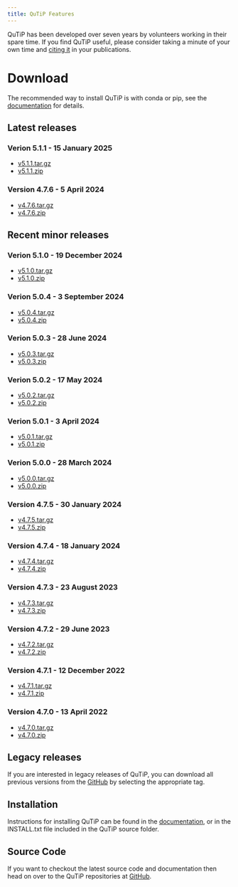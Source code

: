 ```yaml
---
title: QuTiP Features
---
```


<div class="row">
<div class="col-md-12">
<div class="alert alert-danger">
QuTiP has been developed over seven years by volunteers working in their spare time.  If you find QuTiP useful, please consider taking a minute of your own time and <a href='citing.html'>citing it</a> in your publications.
</div>
</div>
</div>

# Download

The recommended way to install QuTiP is with conda or pip, see the
[documentation](https://qutip.org/docs/latest/installation.html) for details.

## Latest releases

### Verion 5.1.1 - 15 January 2025

 - <a onclick="javascript:_gaq.push(['_trackEvent','download','qutip','qutip-5.1.1.tar.gz']); void(0);"
      href="https://github.com/qutip/qutip/archive/v5.1.1.tar.gz">v5.1.1.tar.gz</a>
 - <a onclick="javascript:_gaq.push(['_trackEvent','download','qutip','qutip-5.1.0.zip']); void(0);"
      href="https://github.com/qutip/qutip/archive/v5.1.1.zip">v5.1.1.zip</a>


### Version 4.7.6 - 5 April 2024

 - <a onclick="javascript:_gaq.push(['_trackEvent','download','qutip','qutip-4.7.6.tar.gz']); void(0);"
      href="https://github.com/qutip/qutip/archive/v4.7.6.tar.gz">v4.7.6.tar.gz</a>
 - <a onclick="javascript:_gaq.push(['_trackEvent','download','qutip','qutip-4.7.6.zip']); void(0);"
      href="https://github.com/qutip/qutip/archive/v4.7.6.zip">v4.7.6.zip</a>


## Recent minor releases

### Verion 5.1.0 - 19 December 2024

 - <a onclick="javascript:_gaq.push(['_trackEvent','download','qutip','qutip-5.1.0.tar.gz']); void(0);"
      href="https://github.com/qutip/qutip/archive/v5.1.0.tar.gz">v5.1.0.tar.gz</a>
 - <a onclick="javascript:_gaq.push(['_trackEvent','download','qutip','qutip-5.1.0.zip']); void(0);"
      href="https://github.com/qutip/qutip/archive/v5.1.0.zip">v5.1.0.zip</a>

### Verion 5.0.4 - 3 September 2024

 - <a onclick="javascript:_gaq.push(['_trackEvent','download','qutip','qutip-5.0.4.tar.gz']); void(0);"
      href="https://github.com/qutip/qutip/archive/v5.0.4.tar.gz">v5.0.4.tar.gz</a>
 - <a onclick="javascript:_gaq.push(['_trackEvent','download','qutip','qutip-5.0.4.zip']); void(0);"
      href="https://github.com/qutip/qutip/archive/v5.0.4.zip">v5.0.4.zip</a>

### Verion 5.0.3 - 28 June 2024

 - <a onclick="javascript:_gaq.push(['_trackEvent','download','qutip','qutip-5.0.3.tar.gz']); void(0);"
      href="https://github.com/qutip/qutip/archive/v5.0.3.tar.gz">v5.0.3.tar.gz</a>
 - <a onclick="javascript:_gaq.push(['_trackEvent','download','qutip','qutip-5.0.3.zip']); void(0);"
      href="https://github.com/qutip/qutip/archive/v5.0.3.zip">v5.0.3.zip</a>

### Verion 5.0.2 - 17 May 2024

 - <a onclick="javascript:_gaq.push(['_trackEvent','download','qutip','qutip-5.0.2.tar.gz']); void(0);"
      href="https://github.com/qutip/qutip/archive/v5.0.2.tar.gz">v5.0.2.tar.gz</a>
 - <a onclick="javascript:_gaq.push(['_trackEvent','download','qutip','qutip-5.0.2.zip']); void(0);"
      href="https://github.com/qutip/qutip/archive/v5.0.2.zip">v5.0.2.zip</a>

### Verion 5.0.1 - 3 April 2024

 - <a onclick="javascript:_gaq.push(['_trackEvent','download','qutip','qutip-5.0.1.tar.gz']); void(0);"
      href="https://github.com/qutip/qutip/archive/v5.0.1.tar.gz">v5.0.1.tar.gz</a>
 - <a onclick="javascript:_gaq.push(['_trackEvent','download','qutip','qutip-5.0.1.zip']); void(0);"
      href="https://github.com/qutip/qutip/archive/v5.0.1.zip">v5.0.1.zip</a>

### Verion 5.0.0 - 28 March 2024

 - <a onclick="javascript:_gaq.push(['_trackEvent','download','qutip','qutip-5.0.0.tar.gz']); void(0);"
      href="https://github.com/qutip/qutip/archive/v5.0.0.tar.gz">v5.0.0.tar.gz</a>
 - <a onclick="javascript:_gaq.push(['_trackEvent','download','qutip','qutip-5.0.0.zip']); void(0);"
      href="https://github.com/qutip/qutip/archive/v5.0.0.zip">v5.0.0.zip</a>


### Version 4.7.5 - 30 January 2024

 - <a onclick="javascript:_gaq.push(['_trackEvent','download','qutip','qutip-4.7.5.tar.gz']); void(0);"
      href="https://github.com/qutip/qutip/archive/v4.7.5.tar.gz">v4.7.5.tar.gz</a>
 - <a onclick="javascript:_gaq.push(['_trackEvent','download','qutip','qutip-4.7.5.zip']); void(0);"
      href="https://github.com/qutip/qutip/archive/v4.7.5.zip">v4.7.5.zip</a>


### Version 4.7.4 - 18 January 2024

 - <a onclick="javascript:_gaq.push(['_trackEvent','download','qutip','qutip-4.7.4.tar.gz']); void(0);"
      href="https://github.com/qutip/qutip/archive/v4.7.4.tar.gz">v4.7.4.tar.gz</a>
 - <a onclick="javascript:_gaq.push(['_trackEvent','download','qutip','qutip-4.7.4.zip']); void(0);"
      href="https://github.com/qutip/qutip/archive/v4.7.4.zip">v4.7.4.zip</a>


### Version 4.7.3 - 23 August 2023

 - <a onclick="javascript:_gaq.push(['_trackEvent','download','qutip','qutip-4.7.3.tar.gz']); void(0);"
      href="https://github.com/qutip/qutip/archive/v4.7.3.tar.gz">v4.7.3.tar.gz</a>
 - <a onclick="javascript:_gaq.push(['_trackEvent','download','qutip','qutip-4.7.3.zip']); void(0);"
      href="https://github.com/qutip/qutip/archive/v4.7.3.zip">v4.7.3.zip</a>


### Version 4.7.2 - 29 June 2023

 - <a onclick="javascript:_gaq.push(['_trackEvent','download','qutip','qutip-4.7.2.tar.gz']); void(0);"
      href="https://github.com/qutip/qutip/archive/v4.7.2.tar.gz">v4.7.2.tar.gz</a>
 - <a onclick="javascript:_gaq.push(['_trackEvent','download','qutip','qutip-4.7.2.zip']); void(0);"
      href="https://github.com/qutip/qutip/archive/v4.7.2.zip">v4.7.2.zip</a>


### Version 4.7.1 - 12 December 2022

 - <a onclick="javascript:_gaq.push(['_trackEvent','download','qutip','qutip-4.7.1.tar.gz']); void(0);"
      href="https://github.com/qutip/qutip/archive/v4.7.1.tar.gz">v4.7.1.tar.gz</a>
 - <a onclick="javascript:_gaq.push(['_trackEvent','download','qutip','qutip-4.7.1.zip']); void(0);" href="https://github.com/qutip/qutip/archive/v4.7.1.zip">v4.7.1.zip</a>


### Version 4.7.0 - 13 April 2022

 - <a onclick="javascript:_gaq.push(['_trackEvent','download','qutip','qutip-4.7.0.tar.gz']); void(0);"
      href="https://github.com/qutip/qutip/archive/v4.7.0.tar.gz">v4.7.0.tar.gz</a>
 - <a onclick="javascript:_gaq.push(['_trackEvent','download','qutip','qutip-4.7.0.zip']); void(0);"
      href="https://github.com/qutip/qutip/archive/v4.7.0.zip">v4.7.0.zip</a>


## Legacy releases

If you are interested in legacy releases of QuTiP, you can download all previous
versions from the [GitHub](https://github.com/qutip/qutip/tags) by selecting the appropriate tag.


## Installation

Instructions for installing QuTiP can be found in the [documentation](/documentation.html), or
in the INSTALL.txt file included in the QuTiP source folder.


## Source Code

If you want to checkout the latest source code and documentation then head on
over to the QuTiP repositories at [GitHub](https://github.com/qutip).
